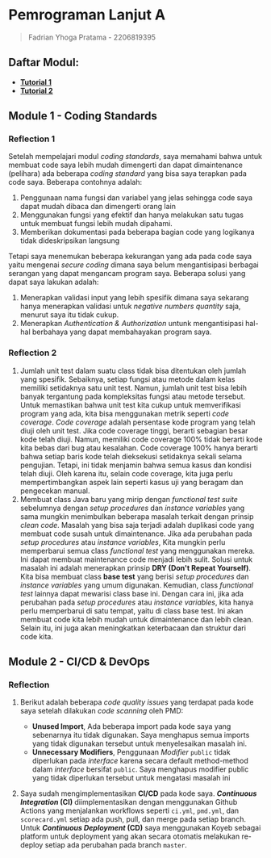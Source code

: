 # Pemrograman Lanjut A
> Fadrian Yhoga Pratama - 2206819395

## Daftar Modul:
- **[Tutorial 1](#module-1---coding-standards)**<br>
- **[Tutorial 2](#module-2---cicd--devops)**<br>

## Module 1 - Coding Standards
### Reflection 1
Setelah mempelajari modul _coding standards_, saya memahami bahwa untuk membuat code saya lebih mudah dimengerti dan dapat dimaintenance (pelihara) ada beberapa _coding standard_ yang bisa saya terapkan pada code saya. Beberapa contohnya adalah:
1. Penggunaan nama fungsi dan variabel yang jelas sehingga code saya dapat mudah dibaca dan dimengerti orang lain
2. Menggunakan fungsi yang efektif dan hanya melakukan satu tugas untuk membuat fungsi lebih mudah dipahami.
3. Memberikan dokumentasi pada beberapa bagian code yang logikanya tidak dideskripsikan langsung

Tetapi saya menemukan beberapa kekurangan yang ada pada code saya yaitu mengenai _secure coding_ dimana saya belum mengantisipasi berbagai serangan yang dapat mengancam program saya. Beberapa solusi yang dapat saya lakukan adalah:
1. Menerapkan validasi input yang lebih spesifik dimana saya sekarang hanya menerapkan validasi untuk _negative numbers quantity_ saja, menurut saya itu tidak cukup. 
2. Menerapkan _Authentication & Authorization_ untunk mengantisipasi hal-hal berbahaya yang dapat membahayakan program saya.


### Reflection 2
1. Jumlah unit test dalam suatu class tidak bisa ditentukan oleh jumlah yang spesifik. Sebaiknya, setiap fungsi atau metode dalam kelas memiliki setidaknya satu unit test. Namun, jumlah unit test bisa lebih banyak tergantung pada kompleksitas fungsi atau metode tersebut. Untuk memastikan bahwa unit test kita cukup untuk memverifikasi program yang ada, kita bisa menggunakan metrik seperti _code coverage_. _Code coverage_ adalah persentase kode program yang telah diuji oleh unit test. Jika code coverage tinggi, berarti sebagian besar kode telah diuji. Namun, memiliki code coverage 100% tidak berarti kode kita bebas dari bug atau kesalahan. Code coverage 100% hanya berarti bahwa setiap baris kode telah dieksekusi setidaknya sekali selama pengujian. Tetapi, ini tidak menjamin bahwa semua kasus dan kondisi telah diuji. Oleh karena itu, selain code coverage, kita juga perlu mempertimbangkan aspek lain seperti kasus uji yang beragam dan pengecekan manual.
2. Membuat class Java baru yang mirip dengan _functional test suite_ sebelumnya dengan _setup procedures_ dan _instance variables_ yang sama mungkin menimbulkan beberapa masalah terkait dengan prinsip _clean code_. Masalah yang bisa saja terjadi adalah duplikasi code yang membuat code susah untuk dimaintenance. Jika ada perubahan pada _setup procedures_ atau _instance variables_, Kita mungkin perlu memperbarui semua class _functional test_ yang menggunakan mereka. Ini dapat membuat maintenance code menjadi lebih sulit. Solusi untuk masalah ini adalah menerapkan prinsip **DRY (Don't Repeat Yourself)**. Kita bisa membuat class **base test** yang berisi _setup procedures_ dan _instance variables_ yang umum digunakan. Kemudian, class _functional test_ lainnya dapat mewarisi class base ini. Dengan cara ini, jika ada perubahan pada _setup procedures_ atau _instance variables_, kita hanya perlu memperbarui di satu tempat, yaitu di class base test. Ini akan membuat code kita lebih mudah untuk dimaintenance dan lebih clean. Selain itu, ini juga akan meningkatkan keterbacaan dan struktur dari code kita.


## Module 2 - CI/CD & DevOps
### Reflection
1. Berikut adalah beberapa _code quality issues_ yang terdapat pada kode saya setelah dilakukan _code scanning_ oleh PMD:
   - **Unused Import**, Ada beberapa import pada kode saya yang sebenarnya itu tidak digunakan. Saya menghapus semua imports yang tidak digunakan tersebut untuk menyelesaikan masalah ini.
   - **Unnecessary Modifiers**, Penggunaan _Modifier_ `public` tidak diperlukan pada _interface_ karena secara default method-method dalam _interface_ bersifat `public`. Saya menghapus modifier public yang tidak diperlukan tersebut untuk mengatasi masalah ini

2. Saya sudah mengimplementasikan **CI/CD** pada kode saya. **_Continuous Integration_ (CI)** diimplementasikan dengan menggunakan Github Actions yang menjalankan workflows seperti `ci.yml`, `pmd.yml`, dan `scorecard.yml` setiap ada push, pull, dan merge pada setiap branch. Untuk **_Continuous Deployment_ (CD)** saya menggunakan Koyeb sebagai platform untuk deployment yang akan secara otomatis melakukan re-deploy setiap ada perubahan pada branch `master`. 